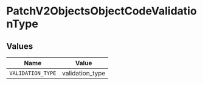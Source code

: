 # PatchV2ObjectsObjectCodeValidationType


## Values

| Name              | Value             |
| ----------------- | ----------------- |
| `VALIDATION_TYPE` | validation_type   |